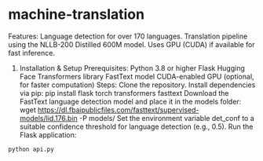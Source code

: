 # machine-translation


Features:
Language detection for over 170 languages.
Translation pipeline using the NLLB-200 Distilled 600M model.
Uses GPU (CUDA) if available for fast inference.

1. Installation & Setup
Prerequisites:
Python 3.8 or higher
Flask
Hugging Face Transformers library
FastText model
CUDA-enabled GPU (optional, for faster computation)
Steps:
Clone the repository.
Install dependencies via pip:
pip install flask torch transformers fasttext
Download the FastText language detection model and place it in the models folder:
wget https://dl.fbaipublicfiles.com/fasttext/supervised-models/lid.176.bin -P models/
Set the environment variable det_conf to a suitable confidence threshold for language detection (e.g., 0.5).
Run the Flask application:
```
python api.py
```
